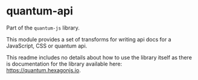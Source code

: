 # quantum-api

Part of the `quantum-js` library.

This module provides a set of transforms for writing api docs for a JavaScript, CSS or quantum api.

This readme includes no details about how to use the library itself as there is documentation for the library available here: https://quantum.hexagonjs.io.